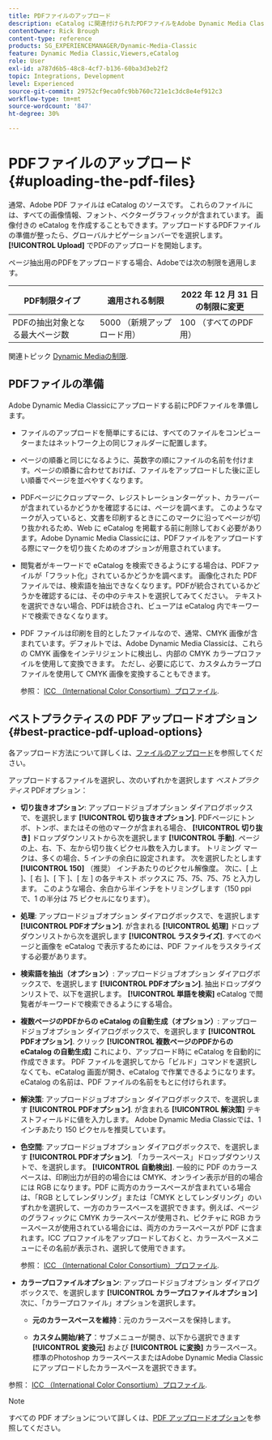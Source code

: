 ```yaml
---
title: PDFファイルのアップロード
description: eCatalog に関連付けられたPDFファイルをAdobe Dynamic Media Classicにアップロードする方法を説明します。
contentOwner: Rick Brough
content-type: reference
products: SG_EXPERIENCEMANAGER/Dynamic-Media-Classic
feature: Dynamic Media Classic,Viewers,eCatalog
role: User
exl-id: a787d6b5-48c8-4cf7-b136-60ba3d3eb2f2
topic: Integrations, Development
level: Experienced
source-git-commit: 29752cf9eca0fc9bb760c721e1c3dc8e4ef912c3
workflow-type: tm+mt
source-wordcount: '847'
ht-degree: 30%

---
```


# PDFファイルのアップロード{#uploading-the-pdf-files}

通常、Adobe PDF ファイルは eCatalog のソースです。 これらのファイルには、すべての画像情報、フォント、ベクターグラフィックが含まれています。 画像付きの eCatalog を作成することもできます。アップロードするPDFファイルの準備が整ったら、グローバルナビゲーションバーでを選択します。 **[!UICONTROL Upload]** でPDFのアップロードを開始します。

ページ抽出用のPDFをアップロードする場合、Adobeでは次の制限を適用します。

| PDF制限タイプ | 適用される制限 | 2022 年 12 月 31 日の制限に変更 |
| --- | --- | --- |
| PDFの抽出対象となる最大ページ数 | 5000 （新規アップロード用） | 100 （すべてのPDF用） |

関連トピック [Dynamic Mediaの制限](/help/using/limitations.md).

## PDFファイルの準備

Adobe Dynamic Media Classicにアップロードする前にPDFファイルを準備します。

* ファイルのアップロードを簡単にするには、すべてのファイルをコンピューターまたはネットワーク上の同じフォルダーに配置します。
* ページの順番と同じになるように、英数字の順にファイルの名前を付けます。ページの順番に合わせておけば、ファイルをアップロードした後に正しい順番でページを並べやすくなります。
* PDFページにクロップマーク、レジストレーションターゲット、カラーバーが含まれているかどうかを確認するには、ページを調べます。 このようなマークが入っていると、文書を印刷するときにこのマークに沿ってページが切り抜かれるため、Web に eCatalog を掲載する前に削除しておく必要があります。Adobe Dynamic Media Classicには、PDFファイルをアップロードする際にマークを切り抜くためのオプションが用意されています。
* 閲覧者がキーワードで eCatalog を検索できるようにする場合は、PDFファイルが「フラット化」されているかどうかを調べます。 画像化された PDF ファイルでは、検索語を抽出できなくなります。PDFが統合されているかどうかを確認するには、その中のテキストを選択してみてください。 テキストを選択できない場合、PDFは統合され、ビューアは eCatalog 内でキーワードで検索できなくなります。
* PDF ファイルは印刷を目的としたファイルなので、通常、CMYK 画像が含まれています。デフォルトでは、Adobe Dynamic Media Classicは、これらの CMYK 画像をインテリジェントに検出し、内部の CMYK カラープロファイルを使用して変換できます。 ただし、必要に応じて、カスタムカラープロファイルを使用して CMYK 画像を変換することもできます。

  参照： [ICC （International Color Consortium）プロファイル](icc-profiles.md#icc_profiles).

## ベストプラクティスの PDF アップロードオプション {#best-practice-pdf-upload-options}

各アップロード方法について詳しくは、[ファイルのアップロード](uploading-files.md#uploading_your_files)を参照してください。

アップロードするファイルを選択し、次のいずれかを選択します *ベストプラクティス* PDFオプション：

* **切り抜きオプション**: アップロードジョブオプション ダイアログボックスで、を選択します **[!UICONTROL 切り抜きオプション]**. PDFページにトンボ、トンボ、またはその他のマークが含まれる場合、 **[!UICONTROL 切り抜き]** ドロップダウンリストから次を選択します **[!UICONTROL 手動]**. ページの上、右、下、左から切り抜くピクセル数を入力します。 トリミング マークは、多くの場合、5 インチの余白に設定されます。 次を選択したとします **[!UICONTROL 150]** （推奨） インチあたりのピクセル解像度。 次に、[ 上 ]、[ 右 ]、[ 下 ]、[ 左 ] の各テキスト ボックスに 75、75、75、75 と入力します。 このような場合、余白から半インチをトリミングします（150 ppi で、1 の半分は 75 ピクセルになります）。

* **処理**: アップロードジョブオプション ダイアログボックスで、を選択します **[!UICONTROL PDFオプション]**. が含まれる **[!UICONTROL 処理]** ドロップダウンリストから次を選択します **[!UICONTROL ラスタライズ]**. すべてのページと画像を eCatalog で表示するためには、PDF ファイルをラスタライズする必要があります。

* **検索語を抽出（オプション）**: アップロードジョブオプション ダイアログボックスで、を選択します **[!UICONTROL PDFオプション]**. 抽出ドロップダウンリストで、以下を選択します。 **[!UICONTROL 単語を検索]** eCatalog で閲覧者がキーワードで検索できるようにする場合。

* **複数ページのPDFからの eCatalog の自動生成（オプション）**: アップロードジョブオプション ダイアログボックスで、を選択します **[!UICONTROL PDFオプション]**. クリック **[!UICONTROL 複数ページのPDFからの eCatalog の自動生成]** これにより、アップロード時に eCatalog を自動的に作成できます。 PDF ファイルを選択してから「ビルド」コマンドを選択しなくても、eCatalog 画面が開き、eCatalog で作業できるようになります。eCatalog の名前は、PDF ファイルの名前をもとに付けられます。

* **解決策**: アップロードジョブオプション ダイアログボックスで、を選択します **[!UICONTROL PDFオプション]**. が含まれる **[!UICONTROL 解決策]** テキストフィールドに値を入力します。 Adobe Dynamic Media Classicでは、1 インチあたり 150 ピクセルを推奨しています。

* **色空間**: アップロードジョブオプション ダイアログボックスで、を選択します **[!UICONTROL PDFオプション]**. 「カラースペース」ドロップダウンリストで、を選択します。 **[!UICONTROL 自動検出]**. 一般的に PDF のカラースペースは、印刷出力が目的の場合には CMYK、オンライン表示が目的の場合には RGB になります。PDF に両方のカラースペースが含まれている場合は、「RGB としてレンダリング」または「CMYK としてレンダリング」のいずれかを選択して、一方のカラースペースを選択できます。例えば、ページのグラフィックに CMYK カラースペースが使用され、ピクチャに RGB カラースペースが使用されている場合には、両方のカラースペースが PDF に含まれます。ICC プロファイルをアップロードしておくと、カラースペースメニューにその名前が表示され、選択して使用できます。

  参照： [ICC （International Color Consortium）プロファイル](/help/using/icc-profiles.md).

* **カラープロファイルオプション**: アップロードジョブオプション ダイアログボックスで、を選択します **[!UICONTROL カラープロファイルオプション]**&#x200B;次に、「カラープロファイル」オプションを選択します。

   * **元のカラースペースを維持**：元のカラースペースを保持します。

   * **カスタム開始/終了**：サブメニューが開き、以下から選択できます **[!UICONTROL 変換元]** および **[!UICONTROL に変換]** カラースペース。 標準のPhotoshop カラースペースまたはAdobe Dynamic Media Classicにアップロードしたカラースペースを選択できます。

<!-- * **Convert To SRGB**: Converts to SRGB (Standard Red Green Blue). SRGB is the recommended color space for displaying images on Web pages. -->

参照： [ICC （International Color Consortium）プロファイル](icc-profiles.md#icc_profiles).

>[!NOTE]
>
>すべての PDF オプションについて詳しくは、[PDF アップロードオプション](pdfs.md#pdf_upload_options)を参照してください。
